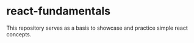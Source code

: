 # react-fundamentals
This repository serves as a basis to showcase and practice simple react concepts.

